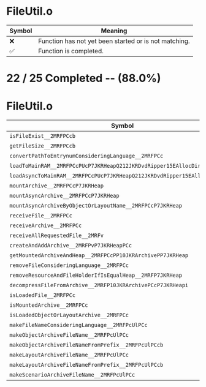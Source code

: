 # FileUtil.o
| Symbol | Meaning 
| ------------- | ------------- 
| :x: | Function has not yet been started or is not matching. 
| :white_check_mark: | Function is completed. 


# 22 / 25 Completed -- (88.0%)
# FileUtil.o
| Symbol | Decompiled? |
| ------------- | ------------- |
| `isFileExist__2MRFPCcb` | :white_check_mark: |
| `getFileSize__2MRFPCcb` | :white_check_mark: |
| `convertPathToEntrynumConsideringLanguage__2MRFPCc` | :white_check_mark: |
| `loadToMainRAM__2MRFPCcPUcP7JKRHeapQ212JKRDvdRipper15EAllocDirection` | :white_check_mark: |
| `loadAsyncToMainRAM__2MRFPCcPUcP7JKRHeapQ212JKRDvdRipper15EAllocDirection` | :white_check_mark: |
| `mountArchive__2MRFPCcP7JKRHeap` | :white_check_mark: |
| `mountAsyncArchive__2MRFPCcP7JKRHeap` | :white_check_mark: |
| `mountAsyncArchiveByObjectOrLayoutName__2MRFPCcP7JKRHeap` | :white_check_mark: |
| `receiveFile__2MRFPCc` | :white_check_mark: |
| `receiveArchive__2MRFPCc` | :white_check_mark: |
| `receiveAllRequestedFile__2MRFv` | :white_check_mark: |
| `createAndAddArchive__2MRFPvP7JKRHeapPCc` | :white_check_mark: |
| `getMountedArchiveAndHeap__2MRFPCcPP10JKRArchivePP7JKRHeap` | :white_check_mark: |
| `removeFileConsideringLanguage__2MRFPCc` | :white_check_mark: |
| `removeResourceAndFileHolderIfIsEqualHeap__2MRFP7JKRHeap` | :x: |
| `decompressFileFromArchive__2MRFP10JKRArchivePCcP7JKRHeapi` | :x: |
| `isLoadedFile__2MRFPCc` | :white_check_mark: |
| `isMountedArchive__2MRFPCc` | :white_check_mark: |
| `isLoadedObjectOrLayoutArchive__2MRFPCc` | :white_check_mark: |
| `makeFileNameConsideringLanguage__2MRFPcUlPCc` | :white_check_mark: |
| `makeObjectArchiveFileName__2MRFPcUlPCc` | :white_check_mark: |
| `makeObjectArchiveFileNameFromPrefix__2MRFPcUlPCcb` | :white_check_mark: |
| `makeLayoutArchiveFileName__2MRFPcUlPCc` | :white_check_mark: |
| `makeLayoutArchiveFileNameFromPrefix__2MRFPcUlPCcb` | :x: |
| `makeScenarioArchiveFileName__2MRFPcUlPCc` | :white_check_mark: |
